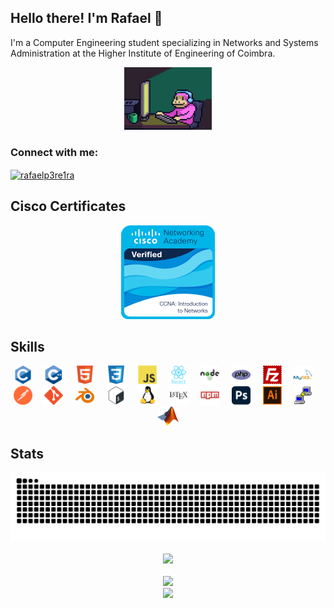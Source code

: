 <h2 align="left">Hello there! I'm Rafael 👋</h2>

<p align="left">I'm a Computer Engineering student specializing in Networks and Systems Administration at the Higher Institute of Engineering of Coimbra.</p>

<div align="center">
  <img src="giphy.gif" height="100">
</div>

<h3 align="left">Connect with me:</h3>
<p align="left">
<a href="https://linkedin.com/in/rafaelp3re1ra" target="blank"><img align="center" src="https://raw.githubusercontent.com/rahuldkjain/github-profile-readme-generator/master/src/images/icons/Social/linked-in-alt.svg" alt="rafaelp3re1ra" height="30" width="40" /></a>
</p>

<div align="center">
  <div align="left">
    <h2>Cisco Certificates</h2>
  </div>
  <a href="https://www.credly.com/badges/ccc26bc5-efc1-4e5e-9043-37f4e7a4f596/public_url"><img src="./icons/ccna-introduction-to-networks.png" height="150"/></a> 
</div>

<div align="center">
  <div align="left">
    <h2>Skills</h2>
  </div>
  <img src="./icons/c.svg" height="30" alt="c logo" />
  <img width="12" />
  <img src="./icons/cpp.svg" height="30" alt="cplusplus logo" />
  <img width="12" />
  <img src="./icons/html.svg" height="30" alt="html5 logo" />
  <img width="12" />
  <img src="./icons/css.svg" height="30" alt="css3 logo" />
  <img width="12" />
  <img src="./icons/js.svg" height="30" alt="javascript logo" />
  <img width="12" />
  <img src="./icons/react.svg" height="30" alt="react" /> 
  <img width="12" />
  <img src="./icons/nodejs.svg" height="30" alt="nodejs" /> 
  <img width="12" />
  <img src="./icons/php.svg" height="30" alt="php logo" />
  <img width="12" />
  <img src="./icons/filezilla.svg" height="30" alt="filezilla logo" />
  <img width="12" />
  <img src="./icons/mysql.svg" height="30" alt="mysql" /> 
  <img width="12" />
  <img src="./icons/postman.svg" height="30" alt="postman" /> 
  <img width="12" />
  <img src="./icons/git.svg" height="30" alt="git logo" />
  <img width="12" />
  <img src="./icons/blender.svg" height="30" alt="blender logo" />
  <img width="12" />
  <img src="./icons/bash.svg" height="30" alt="bash logo" />
  <img width="12" />
  <img src="./icons/linux.svg" height="30" alt="linux logo" />
  <img width="12" />
  <img src="./icons/latex.svg" height="30" alt="latex logo" />
  <img width="12" />
  <img src="./icons/npm.svg" height="30" alt="npm logo" />
  <img width="12" />
  <img src="./icons/photoshop.svg" height="30" alt="photoshop logo" />
  <img width="12" />
  <img src="./icons/adobeIlustrator.svg" height="30" alt="illustrator" />
  <img width="12" />
  <img src="./icons/putty.svg" height="30" alt="putty logo" />
  <img width="12" />
  <img src="./icons/matlab.png" height="30" alt="matlab" />

</div>

<div align="center">
  <div align="left">
    <h2>Stats</h2>
  </div>
  <img src="https://raw.githubusercontent.com/rafaelp3re1ra/rafaelp3re1ra/output/snake.svg" alt="Snake animation" />
  <br><br>
  <div align="center">
    <img src="https://github-readme-stats-git-main-rafaelp3re1ras-projects.vercel.app/api/top-langs?username=rafaelp3re1ra&locale=en&hide_title=false&layout=compact&card_width=320&langs_count=20&theme=dark&hide_border=false" />
    <br><br>
    <img src="https://github-readme-stats.vercel.app/api/wakatime?username=rafaelp3re1ra" height="300"/>  
  </div>
</div>

<div align="center">
  <img src="https://profile-counter.glitch.me/rafaelp3re1ra/count.svg?"  />
</div>
